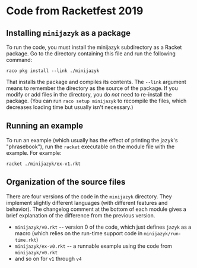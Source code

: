 # Code from Racketfest 2019

## Installing `minijazyk` as a package

To run the code, you must install the minijazyk subdirectory as a
Racket package. Go to the directory containing this file and run the
following command:

    raco pkg install --link ./minijazyk

That installs the package and compiles its contents. The `--link`
argument means to remember the directory as the source of the
package. If you modify or add files in the directory, you do *not*
need to re-install the package. (You can run `raco setup minijazyk` to
recompile the files, which decreases loading time but usually isn't
necessary.)

## Running an example

To run an example (which usually has the effect of printing the
jazyk's "phrasebook"), run the `racket` executable on the module file
with the example. For example:

    racket ./minijazyk/ex-v1.rkt

## Organization of the source files

There are four versions of the code in the `minijazyk` directory. They
implement slightly different languages (with different features and
behavior). The changelog comment at the bottom of each module gives a
brief explanation of the difference from the previous version.

- `minijazyk/v0.rkt` -- version 0 of the code, which just defines `jazyk`
  as a macro (which relies on the run-time support code in
  `minijazyk/run-time.rkt`)
- `minijazyk/ex-v0.rkt` -- a runnable example using the code from
  `minijazyk/v0.rkt`
- and so on for `v1` through `v4`

